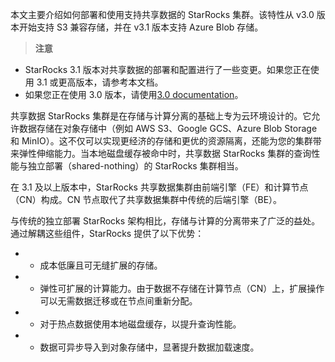 
本文主要介绍如何部署和使用支持共享数据的 StarRocks 集群。该特性从 v3.0 版本开始支持 S3 兼容存储，并在 v3.1 版本支持 Azure Blob 存储。

> **注意**
- StarRocks 3.1 版本对共享数据的部署和配置进行了一些变更。如果您正在使用 3.1 或更高版本，请参考本文档。
- 如果您正在使用 3.0 版本，请使用[3.0 documentation](https://docs.starrocks.io/docs/3.0/deployment/deploy_shared_data/)。

共享数据 StarRocks 集群是在存储与计算分离的基础上专为云环境设计的。它允许数据存储在对象存储中（例如 AWS S3、Google GCS、Azure Blob Storage 和 MinIO）。这不仅可以实现更经济的存储和更优的资源隔离，还能为您的集群带来弹性伸缩能力。当本地磁盘缓存被命中时，共享数据 StarRocks 集群的查询性能与独立部署（shared-nothing）的 StarRocks 集群相当。

在 3.1 及以上版本中，StarRocks 共享数据集群由前端引擎（FE）和计算节点（CN）构成。CN 节点取代了共享数据集群中传统的后端引擎（BE）。

与传统的独立部署 StarRocks 架构相比，存储与计算的分离带来了广泛的益处。通过解耦这些组件，StarRocks 提供了以下优势：

- - 成本低廉且可无缝扩展的存储。
- - 弹性可扩展的计算能力。由于数据不存储在计算节点（CN）上，扩展操作可以无需数据迁移或在节点间重新分配。
- - 对于热点数据使用本地磁盘缓存，以提升查询性能。
- - 数据可异步导入到对象存储中，显著提升数据加载速度。
